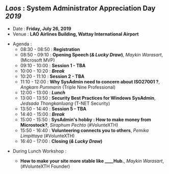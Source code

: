 ## ***Laos*** : System Administrator Appreciation Day ***2019***
+ Date : **Friday, July 26, 2019**
+ Venue : **LAO Airlines Building, Wattay International Airport**
- Agenda : 
  - 08:30 - 08:50 : **Registration**
  - 08:50 - 09:10 : **Opening Speech (*& Lucky Draw*)**, *Maykin Warasart*, (Microsoft MVP)
  - 09:10 - 10:00 : **Session 1 - TBA**
  - 10:00 - 10:20 : ***Break***
  - 10:20 - 11:10 : **Session 2 - TBA**
  - 11:10 - 12:00 : **Why SysAdmin need to concern about ISO27001 ?**, *Angkarn Pummarin* (Triple Nine Professional)
  - 12:00 - 13:00 : ***Lunch*** 
  - 13:00 - 13:50 : **Security Best Practices for Windows SysAdmin**, *Jedsada Thongkanluang* (T-NET Security)
  - 13:50 - 14:40 : **Session 5 - TBA**
  - 14:40 - 15:00 : ***Break***
  - 15:00 - 15:50 : **SysAdmin's hobby : How to make money from Microstock?**, *Siraphum Pechto* (#VolunteXTH)
  - 15:50 - 16:40 : **Volunteering connects you to others**, *Pemika Limpittaya* (#VolunteXTH)
  - 16:40 - 17:00 : **Closing (*& Lucky Draw*)**
 
 <a name="GitHubPages"></a>
- During Lunch Workshop :
  - **How to make your site more stable like ____Hub.**, *Maykin Warasart*, (#VolunteXTH Founder)

  <br/><br/>
  <br/><br/>
  <br/><br/>
  <br/><br/>
  <br/><br/>
  <br/><br/>
  <br/><br/>
  <br/><br/>
  <br/><br/>
  <br/><br/>
  <br/><br/>
  <br/><br/>
  <br/><br/>
  <br/><br/>
  <br/><br/>
  <br/><br/>
  <br/><br/>
  <br/><br/>
  <br/><br/>
  <br/><br/>